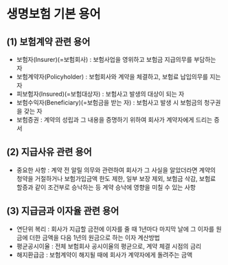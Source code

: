 # 생명보험 기본 용어

## (1) 보험계약 관련 용어
- 보험자(Insurer)(=보험회사) : 보험사업을 영위하고 보험금 지급의무를 부담하는 자
- 보험계약자(Policyholder) : 보험회사와 계약을 체결하고, 보험료 납입의무를 지는 자
- 피보험자(Insured)(=보험대상자) : 보험사고 발생의 대상이 되는 자
- 보험수익자(Beneficiary)(=보험금을 받는 자) : 보험사고 발생 시 보험금의 청구권을 갖는 자
- 보험증권 : 계약의 성립과 그 내용을 증명하기 위하여 회사가 계약자에게 드리는 증서

## (2) 지급사유 관련 용어
- 중요한 사항 : 계약 전 알릴 의무와 관련하여 회사가 그 사실을 알았더라면 계약의 청약을 거절하거나 보험가입금액 한도 제한, 일부 보장 제외, 보험금 삭감, 보험료 할증과 같이 조건부로 승낙하는 등 계약 승낙에 영향을 미칠 수 있는 사항

## (3) 지급금과 이자율 관련 용어
- 연단위 복리 : 회사가 지급할 금전에 이자를 줄 때 1년마다 마지막 날에 그 이자를 원금에 더한 금액을 다음 1년의 원금으로 하는 이자 계산방법
- 평균공시이율 : 전체 보험회사 공시이율의 평균으로, 계약 체결 시점의 금리
- 해지환급금 : 보험계약이 해지될 때에 회사가 계약자에게 돌려주는 금액

